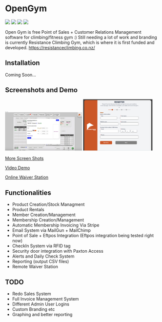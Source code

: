 # OpenGym

<img src="https://www.google.com/url?sa=i&url=https%3A%2F%2Fen.wikipedia.org%2Fwiki%2FAngular_(web_framework)&psig=AOvVaw0_xXFhY14GFN1vTTcNttoB&ust=1641823994810000&source=images&cd=vfe&ved=0CAsQjRxqFwoTCNCK9pHtpPUCFQAAAAAdAAAAABAZ" style="width:20px">
<img src="https://cdn3.iconfinder.com/data/icons/logos-and-brands-adobe/512/267_Python-512.png" style="width:20px">
<img src="https://hackersandslackers-cdn.storage.googleapis.com/2020/12/sqlalchemy_series_redo.png" style="width:20px">
<img src="https://www.google.com/url?sa=i&url=https%3A%2F%2Ficon-icons.com%2Ficon%2Fpostgresql-plain-wordmark-logo%2F146390&psig=AOvVaw0-o-hZsiZcltGMDhdxoAnR&ust=1641824112022000&source=images&cd=vfe&ved=0CAsQjRxqFwoTCND99crtpPUCFQAAAAAdAAAAABA7" style="width:20px">


Open Gym is free Point of Sales + Customer Relations Management software for climbing/fitness gym :)
Still needing a lot of work and branding is currently Resistance Climbing Gym, which is where it is 
first funded and developed. https://resistanceclimbing.co.nz/

## Installation
Coming Soon...

## Screenshots and Demo

<p>
<img src="./profolio1.PNG" style="width:50%">
<img src="WaiverStationScreenShot.PNG" style="width:45%">
</p>

[More Screen Shots](./ScreenShots.md)


[Video Demo](https://www.youtube.com/watch?v=DRsP95XWMsk)


[Online Waiver Station](https://resistance-waiver-station.netlify.app/)


## Functionalities 
- Product Creation/Stock Managment
- Product Rentals
- Member Creation/Management
- Membership Creation/Management
- Automatic Membership Invoicing Via Stripe
- Email System via MailGun + MailChimp
- Point of Sale + Eftpos Integration (Eftpos integration being tested right now)
- CheckIn System via RFID tag
- Security door integration with Paxton Access
- Alerts and Daily Check System
- Reporting (output CSV files)
- Remote Waiver Station

## TODO
- Redo Sales System
- Full Invoice Management System
- Different Admin User Logins
- Custom Branding etc
- Graphing and better reporting

